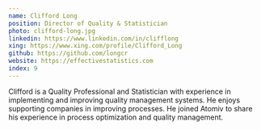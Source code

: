 ```yaml
---
name: Clifford Long
position: Director of Quality & Statistician
photo: clifford-long.jpg
linkedin: https://www.linkedin.com/in/clifflong
xing: https://www.xing.com/profile/Clifford_Long
github: https://github.com/longcr
website: https://effectivestatistics.com
index: 9
---
```

Clifford is a Quality Professional and Statistician with experience in implementing and improving quality management systems. He enjoys supporting companies in improving processes. He joined Atomiv to share his experience in process optimization and quality management.